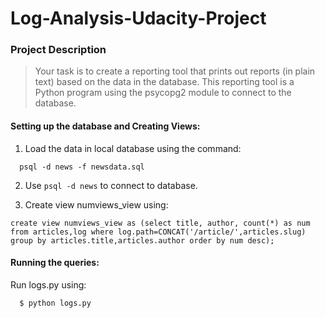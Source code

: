 Log-Analysis-Udacity-Project
=============

### Project Description
>Your task is to create a reporting tool that prints out reports (in plain text) based on the data in the database. This reporting tool is a Python program using the psycopg2 module to connect to the database.
  
#### Setting up the database and Creating Views:

  1. Load the data in local database using the command:
  
  ```
    psql -d news -f newsdata.sql
  ```
  2. Use `psql -d news` to connect to database.
  
  3. Create view numviews_view using:
  ```
create view numviews_view as (select title, author, count(*) as num from articles,log where log.path=CONCAT('/article/',articles.slug) group by articles.title,articles.author order by num desc);
  ```
#### Running the queries:
  Run logs.py using:
  ```
    $ python logs.py
  ```
